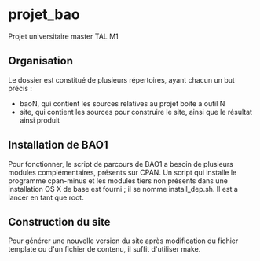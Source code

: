 projet_bao
==========

Projet universitaire master TAL M1

Organisation
------------

Le dossier est constitué de plusieurs répertoires, ayant chacun un but précis :
* baoN, qui contient les sources relatives au projet boite à outil N
* site, qui contient les sources pour construire le site, ainsi que le résultat ainsi produit

Installation de BAO1
--------------------

Pour fonctionner, le script de parcours de BAO1 a besoin de plusieurs modules complémentaires, présents sur CPAN.
Un script qui installe le programme cpan-minus et les modules tiers non présents dans une installation OS X de base
est fourni ; il se nomme install_dep.sh.
Il est a lancer en tant que root.

Construction du site
---------------------------

Pour générer une nouvelle version du site après modification du fichier template ou d'un fichier de contenu, il suffit d'utiliser make.
